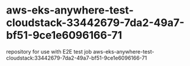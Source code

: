 # aws-eks-anywhere-test-cloudstack-33442679-7da2-49a7-bf51-9ce1e6096166-71
repository for use with E2E test job aws-eks-anywhere-test-cloudstack:33442679-7da2-49a7-bf51-9ce1e6096166-71

